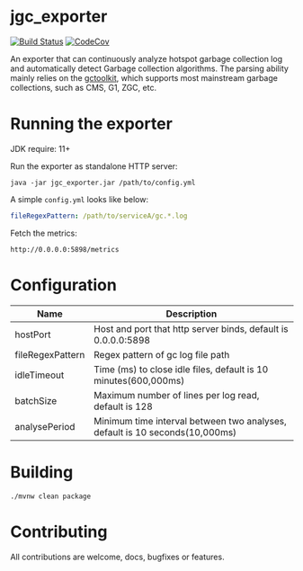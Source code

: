 # jgc_exporter
[![Build Status][maven-build-image]][maven-build-url]
[![CodeCov][codecov-image]][codecov-url]

An exporter that can continuously analyze hotspot garbage collection log and automatically detect Garbage collection algorithms. The parsing ability mainly relies on the [gctoolkit](https://github.com/microsoft/gctoolkit), which supports most mainstream garbage collections, such as CMS, G1, ZGC, etc.
# Running the exporter
JDK require: 11+

Run the exporter as standalone HTTP server:
```shell
java -jar jgc_exporter.jar /path/to/config.yml
```

A simple `config.yml` looks like below:
```yaml
fileRegexPattern: /path/to/serviceA/gc.*.log
```

Fetch the metrics:
```agsl
http://0.0.0.0:5898/metrics
```

# Configuration
| Name             | Description                                                                 |
|------------------|-----------------------------------------------------------------------------|
| hostPort         | Host and port that http server binds, default is 0.0.0.0:5898               |
| fileRegexPattern | Regex pattern of gc log file path                                           |
| idleTimeout      | Time (ms) to close idle files, default is 10 minutes(600,000ms)             |
| batchSize        | Maximum number of lines per log read, default is 128                        |   
| analysePeriod    | Minimum time interval between two analyses, default is 10 seconds(10,000ms) |   

# Building
```
./mvnw clean package
```

# Contributing
All contributions are welcome, docs, bugfixes or features.

[maven-build-image]: https://github.com/loyispa/jgc_exporter/workflows/Java%20CI%20with%20Maven/badge.svg
[maven-build-url]: https://github.com/loyispa/jgc_exporter/actions/workflows/maven.yaml
[codecov-image]: https://codecov.io/gh/loyispa/jgc_exporter/branch/main/graph/badge.svg
[codecov-url]: https://app.codecov.io/gh/loyispa/jgc_exporter